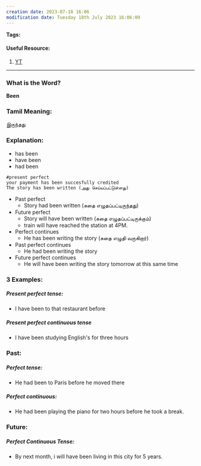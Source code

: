 ```yaml
---
creation date: 2023-07-18 16:06
modification date: Tuesday 18th July 2023 16:06:09
---
```


**Tags:** 

#### Useful Resource:
1. [YT](https://www.youtube.com/watch?v=e_AItIo9S1I)

--------------------------------------

### What is the Word?

**Been**


### Tamil Meaning:

இருந்தது


### Explanation:

* has been
* have been
* had been

```
#present perfect
your payment has been succesfully credited
The story has been written (அது செய்யப்பட்டுள்ளது)
```

* Past perfect
	* Story had been written (கதை எழுதப்பட்டிருந்தது)
* Future perfect
	* Story will have been written (கதை எழுதப்பட்டிருக்கும்)
	* train will have reached the station at 4PM.
* Perfect continues
	* He has been writing the story (கதை எழுதி வருகிறார்)
* Past perfect continues
	* He had been writing the story
* Future perfect continues
	* He will have been writing the story tomorrow at this same time

### 3 Examples:

##### Present perfect tense:
* I have been to that restaurant before

##### Present perfect continuous tense
* I have been studying English's for three hours

### Past:
##### Perfect tense:
* He had been to Paris before he moved there

##### Perfect continuous:
* He had been playing the piano for two hours before he took a break.

### Future:
##### Perfect Continuous Tense:
* By next month, i will have been living in this city for 5 years.